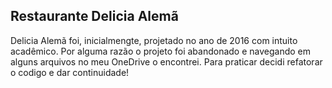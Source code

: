 ## Restaurante Delicia Alemã

Delicia Alemã foi, inicialmengte, projetado no ano de 2016 com intuito acadêmico. 
Por alguma razão o projeto foi abandonado e navegando em alguns arquivos no meu OneDrive o encontrei. 
Para praticar decidi refatorar o codigo e dar continuidade!
